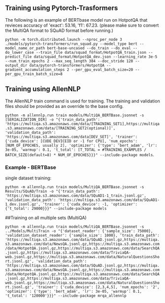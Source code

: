 

## Training using Pytorch-Trasformers

The following is an example of BERTbase model run on HotpotQA that revieces accuracy of  'exact': 53.16, 'f1': 67.23. 
(please make sure to convert the MultiQA format to SQuAD format before running.)

`python -m torch.distributed.launch --nproc_per_node 3 ./models/pytorch-transformers/run_squad.py --model_type bert --model_name_or_path bert-base-uncased --do_train --do_eval --do_lower_case --train_file data/squad_format/HotpotQA_train.json --predict_file data/squad_format/HotpotQA_dev.json --learning_rate 3e-5 --num_train_epochs 2 --max_seq_length 384 --doc_stride 128 --output_dir data/pytorch-transformers/HotpotQA --gradient_accumulation_steps 2 --per_gpu_eval_batch_size=20 --per_gpu_train_batch_size=8`

## Training using AllenNLP

The AllenNLP train command is used for training. The training and validation files should be provided as an override to the base config. 

 `python -m allennlp.run train models/MultiQA_BERTBase.jsonnet -s [SERIALIZATION_DIR] -o "{'train_data_path': 'https://multiqa.s3.amazonaws.com/data/[TRAINING_SET1],https://multiqa.s3.amazonaws.com/data/[TRAINING_SET2(optional)]', 'validation_data_path': 'https://multiqa.s3.amazonaws.com/data[DEV_SET]', 'trainer': {'cuda_device': [CUDE DEVICEID or -1 for CPU], 'num_epochs': [NUM_OF_EPOCHES, usually 2], 'optimizer': {'type': 'bert_adam', 'lr': 3e-05, 'warmup': 0.1, 't_total': [T_TOTAL = #TRAINING_EXAMPLES / BATCH_SIZE(default=8) * NUM_OF_EPOCHES}}}" --include-package models`.
 
 ### Example - BERTBase
 
 single dataset training:
 
 `python -m allennlp.run train models/MultiQA_BERTBase.jsonnet -s Results/SQuAD/Train -o "{'train_data_path': 'https://multiqa.s3.amazonaws.com/data/SQuAD1-1_train.jsonl.gz', 'validation_data_path': 'https://multiqa.s3.amazonaws.com/data/SQuAD1-1_dev.jsonl.gz', 'trainer': {'cuda_device': -1, 'optimizer': {'t_total': 29000}}}" --include-package models `

 ##Training on all multiple sets (MultiQA)
 
 `python -m allennlp.run train models/MultiQA_BERTBase.jsonnet -s ../Models/MultiTrain -o "{'dataset_reader': {'sample_size': 75000}, 'validation_dataset_reader': {'sample_size': 1000}, 'train_data_path': 'https://multiqa.s3.amazonaws.com/data/SQuAD.jsonl.gz,https://multiqa.s3.amazonaws.com/data/NewsQA.jsonl.gz,https://multiqa.s3.amazonaws.com/data/HotpotQA.jsonl.gz,https://multiqa.s3.amazonaws.com/data/SearchQA.jsonl.gz,https://multiqa.s3.amazonaws.com/data/TriviaQA-web.jsonl.gz,https://multiqa.s3.amazonaws.com/data/NaturalQuestionsShort.jsonl.gz', 'validation_data_path': 'https://multiqa.s3.amazonaws.com/data/SQuAD.jsonl.gz,https://multiqa.s3.amazonaws.com/data/NewsQA.jsonl.gz,https://multiqa.s3.amazonaws.com/data/HotpotQA.jsonl.gz,https://multiqa.s3.amazonaws.com/data/SearchQA.jsonl.gz,https://multiqa.s3.amazonaws.com/data/TriviaQA-web.jsonl.gz,https://multiqa.s3.amazonaws.com/data/NaturalQuestionsShort.jsonl.gz', 'trainer': {'cuda_device': [2,3,4,5], 'num_epochs': '2', 'optimizer': {'type': 'bert_adam', 'lr': 3e-05, 'warmup': 0.1, 't_total': '120000'}}}" --include-package mrqa_allennlp`
 